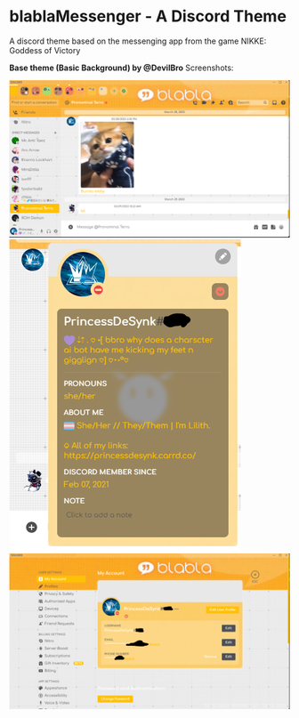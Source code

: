 # blablaMessenger - A Discord Theme
A discord theme based on the messenging app from the game NIKKE: Goddess of Victory

**Base theme (Basic Background) by @DevilBro**
Screenshots:

![chat](https://github.com/PrincessDeSynk/blablaMessenger-DiscordTheme/blob/main/screenshots/v105chatscreenie.png?raw=true)
![popout](https://github.com/PrincessDeSynk/blablaMessenger-DiscordTheme/blob/main/screenshots/v105popoutscreenieedit.png?raw=true)
![profile](https://github.com/PrincessDeSynk/blablaMessenger-DiscordTheme/blob/main/screenshots/v105profilesettingsscreenie.png?raw=true)
